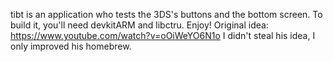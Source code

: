 tibt is an application who tests the 3DS's buttons and the bottom screen.
To build it, you'll need devkitARM and libctru.
Enjoy!
Original idea: https://www.youtube.com/watch?v=oOiWeYO6N1o I didn't steal his idea, I only improved his homebrew.
